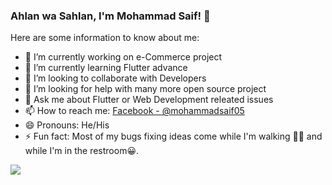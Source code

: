 ### Ahlan wa Sahlan, I'm Mohammad Saif! 👋


Here are some information to know about me:

- 🔭 I’m currently working on e-Commerce project
- 🌱 I’m currently learning Flutter advance
- 👯 I’m looking to collaborate with Developers
- 🤔 I’m looking for help with many more open source project
- 💬 Ask me about Flutter or Web Development releated issues
- 📫 How to reach me: [Facebook - @mohammadsaif05](https://www.facebook.com/mohammadsaif05)
- 😄 Pronouns: He/His
- ⚡ Fun fact: Most of my bugs fixing ideas come while I'm walking 🏃🏻 and while I'm in the restroom😀.

<img src="https://github-readme-stats.vercel.app/api?username=mohammadsaif19&&show_icons=true&title_color=77DD77&icon_color=77DD77&text_color=daf7dc&bg_color=151515"/>
